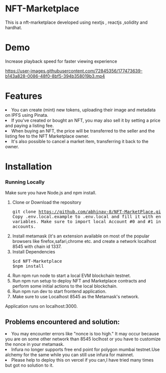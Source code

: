 # NFT-Marketplace
This is a nft-marketplace developed using nextjs , reactjs ,solidity and hardhat.
# Demo
Increase playback speed for faster viewing experience

https://user-images.githubusercontent.com/72845356/177473639-b143a828-0086-48f0-8bf5-394b358019b3.mp4

# Features
  <li>You can create (mint) new tokens, uploading their image and metadata on IPFS using Pinata.</li> 
  <li>If you've created or bought an NFT, you may also sell it by setting a price and paying a listing fee.</li>
  <li>When buying an NFT, the price will be transferred to the seller and the listing fee to the NFT Marketplace owner.</li> 
  <li>It's also possible to cancel a market item, transferring it back to the owner.</li>
   
# Installation

### Running Locally

Make sure you have Node.js and npm install.

  1. Clone or Download the repository 
    <pre>git clone https://github.com/abhinav-8/NFT-MarketPlace.git
     Copy .env.local.example to .env.local and fill it with environment variables.
     Make sure to import local Account #0 and #1 into Metamask accounts.</pre>
  2. Install metamask (it's an extension available on most of the popular browsers like firefox,safari,chrome etc. and create a network localhost 8545        with chain id 1337.
  3. Install Dependencies
      <pre>$cd NFT-Marketplace       
     $npm install</pre>
  4. Run npm run node to start a local EVM blockchain testnet.
  5. Run npm run setup to deploy NFT and Marketplace contracts and perform some initial actions to the local blockchain.
  6. Run npm run dev to start frontend application.
  7. Make sure to use Localhost 8545 as the Metamask's network.
     
  Application runs on localhost:3000.
      
## Problems encountered and solution:
<li>You may encounter errors like "nonce is too high." It may occur because you are on some other network than 8545 loclhost or you have to customize the nonce in your metamask.</li>
<li>Infura no longer supports free end point for polygon mumbai testnet.Use alchemy for the same while you can still use infura for mainnet.</li>
<li>Please help to deploy this on vercel if you can,I have tried many times but got no solution to it.</li>



   
 
